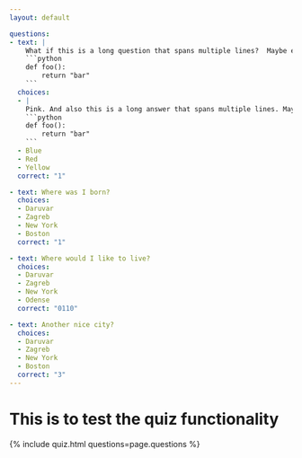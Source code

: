```yaml
---
layout: default

questions:
- text: | 
    What if this is a long question that spans multiple lines?  Maybe even some code?
    ```python
    def foo():
        return "bar"
    ```
  choices: 
  - |
    Pink. And also this is a long answer that spans multiple lines. Maybe I would like to introduce some code in the answer?
    ```python
    def foo():
        return "bar"
    ```
  - Blue
  - Red
  - Yellow
  correct: "1"

- text: Where was I born?
  choices: 
  - Daruvar
  - Zagreb
  - New York
  - Boston
  correct: "1"

- text: Where would I like to live?
  choices: 
  - Daruvar
  - Zagreb
  - New York
  - Odense
  correct: "0110"

- text: Another nice city?
  choices: 
  - Daruvar
  - Zagreb
  - New York
  - Boston
  correct: "3"
---
```


# This is to test the quiz functionality


{% include quiz.html questions=page.questions %}


